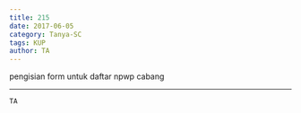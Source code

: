 ```yaml
---
title: 215
date: 2017-06-05
category: Tanya-SC
tags: KUP
author: TA
---
```


pengisian form untuk daftar npwp cabang

---



`TA`

